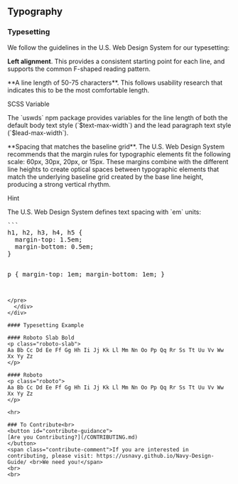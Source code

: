 ## Typography

### Typesetting

We follow the guidelines in the U.S. Web Design System for our
typesetting:

**Left alignment**. This provides a consistent starting point
for each line, and supports the common F-shaped reading pattern.

<div class="row row--halved">
  <p>
    **A line length of 50-75 characters**. This follows usability
    research that indicates this to be the most comfortable length.
  </p>
  <div class="hint hint--scss">
    <div class="hint__type">SCSS Variable</div>
    <p>
      The `uswds` npm package provides variables for the line length
      of both the default body text style (`$text-max-width`) and the
      lead paragraph text style (`$lead-max-width`).
    </p>
  </div>
</div>

<div class="row row--halved">
  <p>
    **Spacing that matches the baseline grid**. The U.S. Web
    Design System recommends that the margin rules for typographic
    elements fit the following scale: 60px, 30px, 20px, or 15px.
    These margins combine with the different line heights to create
    optical spaces between typographic elements that match the
    underlying baseline grid created by the base line height,
    producing a strong vertical rhythm.
  </p> 
  <div class="hint hint--scss">
    <div class="hint__type">Hint</div>
    <p>
      The U.S. Web Design System defines text spacing with `em`
      units:
    </p>
<pre>
```
h1, h2, h3, h4, h5 {
  margin-top: 1.5em;
  margin-bottom: 0.5em;
}

p {
  margin-top: 1em;
  margin-bottom: 1em;
}
```
</pre>
  </div>
</div>

#### Typesetting Example

#### Roboto Slab Bold
<p class="roboto-slab">
Aa Bb Cc Dd Ee Ff Gg Hh Ii Jj Kk Ll Mm Nn Oo Pp Qq Rr Ss Tt Uu Vv Ww Xx Yy Zz
</p>

#### Roboto
<p class="roboto">
Aa Bb Cc Dd Ee Ff Gg Hh Ii Jj Kk Ll Mm Nn Oo Pp Qq Rr Ss Tt Uu Vv Ww Xx Yy Zz
</p>

<hr>

### To Contribute<br>
<button id="contribute-guidance">
[Are you Contributing?](/CONTRIBUTING.md)
</button>  
<span class="contribute-comment">If you are interested in contributing, please visit: https://usnavy.github.io/Navy-Design-Guide/ <br>We need you!</span>
<br>
<br>
